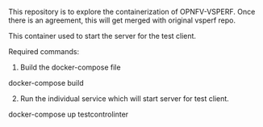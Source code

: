 This repository is to explore the containerization of OPNFV-VSPERF.
Once there is an agreement, this will get merged with original vsperf repo.

This container used to start the server for the test client.


Required commands:

1. Build the docker-compose file

docker-compose build

2. Run the individual service which will start server for test client.

docker-compose up testcontrolinter


 


